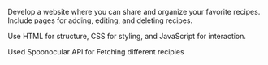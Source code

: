 Develop a website where you can share and organize your favorite recipes. 
Include pages for adding, editing, and deleting recipes.

Use HTML for structure, CSS for styling, and JavaScript for interaction.

Used Spoonocular API for Fetching different recipies 